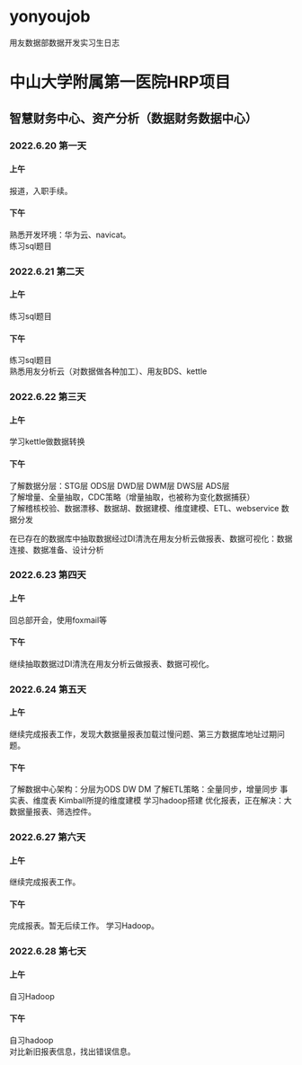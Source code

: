 # yonyoujob
用友数据部数据开发实习生日志

# 中山大学附属第一医院HRP项目
## 智慧财务中心、资产分析（数据财务数据中心）
### 2022.6.20 第一天
#### 上午
报道，入职手续。
#### 下午
熟悉开发环境：华为云、navicat。  
练习sql题目

### 2022.6.21 第二天
#### 上午
练习sql题目
#### 下午
练习sql题目  
熟悉用友分析云（对数据做各种加工）、用友BDS、kettle

### 2022.6.22 第三天
#### 上午
学习kettle做数据转换
#### 下午
了解数据分层：STG层  ODS层 DWD层 DWM层 DWS层 ADS层   
了解增量、全量抽取，CDC策略（增量抽取，也被称为变化数据捕获）  
了解稽核校验、数据漂移、数据胡、数据建模、维度建模、ETL、webservice 数据分发  
  
在已存在的数据库中抽取数据经过DI清洗在用友分析云做报表、数据可视化：数据连接、数据准备、设计分析

### 2022.6.23 第四天
#### 上午
回总部开会，使用foxmail等
#### 下午
继续抽取数据过DI清洗在用友分析云做报表、数据可视化。

### 2022.6.24 第五天
#### 上午
继续完成报表工作，发现大数据量报表加载过慢问题、第三方数据库地址过期问题。
#### 下午
了解数据中心架构：分层为ODS DW DM
了解ETL策略：全量同步，增量同步
    事实表、维度表
    Kimball所提的维度建模
学习hadoop搭建
优化报表，正在解决：大数据量报表、筛选控件。

### 2022.6.27 第六天
#### 上午
继续完成报表工作。
#### 下午
完成报表。暂无后续工作。
学习Hadoop。

### 2022.6.28 第七天
#### 上午
自习Hadoop
#### 下午
自习hadoop  
对比新旧报表信息，找出错误信息。

